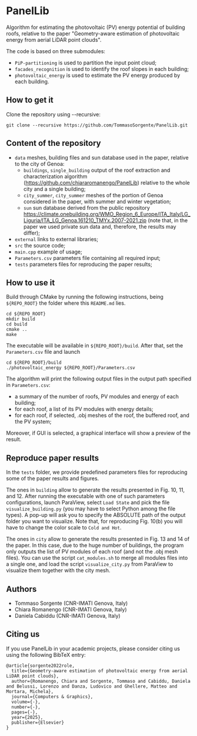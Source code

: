# PanelLib

Algorithm for estimating the photovoltaic (PV) energy potential of building roofs, relative to the paper "Geometry-aware estimation of photovoltaic energy from aerial LiDAR point clouds".

The code is based on three submodules:
 - `PiP-partitioning` is used to partition the input point cloud;
 - `facades_recognition` is used to identify the roof slopes in each building;
 - `photovoltaic_energy` is used to estimate the PV energy produced by each building.

## How to get it 

Clone the repository using --recursive:

```
git clone --recursive https://github.com/TommasoSorgente/PanelLib.git
```

## Content of the repository

- `data` meshes, building files and sun database used in the paper, relative to the city of Genoa:
   - `buildings`, `single_building` output of the roof extraction and characterization algorithm (https://github.com/chiararomanengo/PanelLib) relative to the whole city and a single building;
   - `city_summer`, `city_summer` meshes of the portion of Genoa considered in the paper, with summer and winter vegetation;
   - `sun` sun database derived from the public repository https://climate.onebuilding.org/WMO_Region_6_Europe/ITA_Italy/LG_Liguria/ITA_LG_Genoa.161210_TMYx.2007-2021.zip (note that, in the paper we used private sun data and, therefore, the results may differ);
- `external` links to external libraries;
- `src` the source code;
- `main.cpp` example of usage;
- `Parameters.csv` parameters file containing all required input;
- `tests` parameters files for reproducing the paper results;

## How to use it

Build through CMake by running the following instructions, being `${REPO_ROOT}` the folder where this `README.md` lies.

```
cd ${REPO_ROOT}
mkdir build
cd build
cmake ..
make
```

The executable will be available in `${REPO_ROOT}/build`.
After that, set the `Parameters.csv` file and launch 

```
cd ${REPO_ROOT}/build
./photovoltaic_energy ${REPO_ROOT}/Parameters.csv
```

The algorithm will print the following output files in the output path specified in `Parameters.csv`:

- a summary of the number of roofs, PV modules and energy of each building;
- for each roof, a list of its PV modules with energy details;
- for each roof, if selected, .obj meshes of the roof, the buffered roof, and the PV system;

Moreover, if GUI is selected, a graphical interface will show a preview of the result.

## Reproduce paper results

In the `tests` folder, we provide predefined parameters files for reproducing some of the paper results and figures.

The ones in `building` allow to generate the results presented in Fig. 10, 11, and 12.
After running the executable with one of such parameters configurations, launch ParaView, select `Load State` and pick the file `visualize_building.py` (you may have to select Python among the file types).
A pop-up will ask you to specify the ABSOLUTE path of the output folder you want to visualize. Note that, for reproducing Fig. 10(b) you will have to change the color scale to `Cold and Hot`.

The ones in `city` allow to generate the results presented in Fig. 13 and 14 of the paper.
In this case, due to the huge number of buildings, the program only outputs the list of PV modules of each roof (and not the .obj mesh files).
You can use the script `cat_modules.sh` to merge all modules files into a single one, and load the script `visualize_city.py` from ParaView to visualize them together with the city mesh.

## Authors

- Tommaso Sorgente (CNR-IMATI Genova, Italy)
- Chiara Romanengo (CNR-IMATI Genova, Italy)
- Daniela Cabiddu  (CNR-IMATI Genova, Italy)

## Citing us

If you use PanelLib in your academic projects, please consider citing us using the following BibTeX entry:

```
@article{sorgente2022role,
  title={Geometry-aware estimation of photovoltaic energy from aerial LiDAR point clouds},
  author={Romanengo, Chiara and Sorgente, Tommaso and Cabiddu, Daniela and Belussi, Lorenzo and Danza, Ludovico and Ghellere, Matteo and Mortara, Michela},
  journal={Computers & Graphics},
  volume={-},
  number={-},
  pages={-},
  year={2025},
  publisher={Elsevier}
}
```
